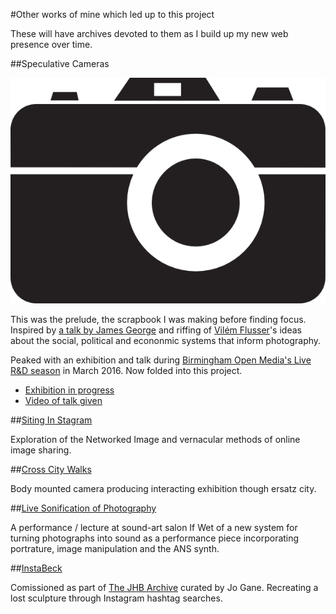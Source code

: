 #Other works of mine which led up to this project

These will have archives devoted to them as I build up my new web presence over time.

##Speculative Cameras

![](https://raw.githubusercontent.com/peteash10/2017-body-of-work/master/images/camera-icon.png)

This was the prelude, the scrapbook I was making before finding focus. Inspired by [a talk by James George](https://vimeo.com/134973504) and riffing of [Vilém Flusser](https://en.wikipedia.org/wiki/Vilém_Flusser)'s ideas about the social, political and econonmic systems that inform photography.

Peaked with an exhibition and talk during [Birmingham Open Media's Live R&D season](http://www.bom.org.uk/event/live-rd-exhibition-co-working-2/) in March 2016. Now folded into this project.

*	[Exhibition in progress](https://raw.githubusercontent.com/peteash10/2017-body-of-work/master/images/IMG_1446.jpg)
*	[Video of talk given](https://vimeo.com/159868781)

##[Siting In Stagram](http://peteashton.com/art/sitting-in-stagram.html)

Exploration of the Networked Image and vernacular methods of online image sharing.

##[Cross City Walks](http://xcw.org.uk/flatpack-festival-installation-2015/)

Body mounted camera producing interacting exhibition though ersatz city. 

##[Live Sonification of Photography](https://vimeo.com/110096716)

A performance / lecture at sound-art salon If Wet of a new system for turning photographs into sound as a performance piece incorporating portrature, image manipulation and the ANS synth.

##[InstaBeck](https://vimeo.com/138805236)

Comissioned as part of [The JHB Archive](http://www.jogane.co.uk/projects/286/lost-sculpture-the-jhb-archive/) curated by Jo Gane. Recreating a lost sculpture through Instagram hashtag searches. 